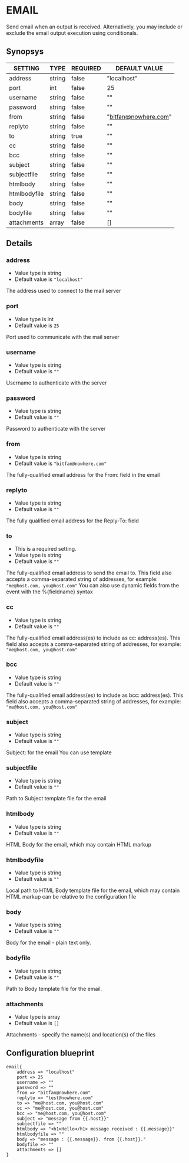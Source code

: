 # EMAIL
Send email when an output is received. Alternatively, you may include or exclude the email output execution using conditionals.

## Synopsys


|   SETTING    |  TYPE  | REQUIRED |    DEFAULT VALUE     |
|--------------|--------|----------|----------------------|
| address      | string | false    | "localhost"          |
| port         | int    | false    |                   25 |
| username     | string | false    | ""                   |
| password     | string | false    | ""                   |
| from         | string | false    | "bitfan@nowhere.com" |
| replyto      | string | false    | ""                   |
| to           | string | true     | ""                   |
| cc           | string | false    | ""                   |
| bcc          | string | false    | ""                   |
| subject      | string | false    | ""                   |
| subjectfile  | string | false    | ""                   |
| htmlbody     | string | false    | ""                   |
| htmlbodyfile | string | false    | ""                   |
| body         | string | false    | ""                   |
| bodyfile     | string | false    | ""                   |
| attachments  | array  | false    | []                   |


## Details

### address
* Value type is string
* Default value is `"localhost"`

The address used to connect to the mail server

### port
* Value type is int
* Default value is `25`

Port used to communicate with the mail server

### username
* Value type is string
* Default value is `""`

Username to authenticate with the server

### password
* Value type is string
* Default value is `""`

Password to authenticate with the server

### from
* Value type is string
* Default value is `"bitfan@nowhere.com"`

The fully-qualified email address for the From: field in the email

### replyto
* Value type is string
* Default value is `""`

The fully qualified email address for the Reply-To: field

### to
* This is a required setting.
* Value type is string
* Default value is `""`

The fully-qualified email address to send the email to.
This field also accepts a comma-separated string of addresses, for example: `"me@host.com, you@host.com"`
You can also use dynamic fields from the event with the %{fieldname} syntax

### cc
* Value type is string
* Default value is `""`

The fully-qualified email address(es) to include as cc: address(es).
This field also accepts a comma-separated string of addresses, for example: `"me@host.com, you@host.com"`

### bcc
* Value type is string
* Default value is `""`

The fully-qualified email address(es) to include as bcc: address(es).
This field also accepts a comma-separated string of addresses, for example: `"me@host.com, you@host.com"`

### subject
* Value type is string
* Default value is `""`

Subject: for the email
You can use template

### subjectfile
* Value type is string
* Default value is `""`

Path to Subject template file for the email

### htmlbody
* Value type is string
* Default value is `""`

HTML Body for the email, which may contain HTML markup

### htmlbodyfile
* Value type is string
* Default value is `""`

Local path to HTML Body template file for the email, which may contain HTML markup
can be relative to the configuration file

### body
* Value type is string
* Default value is `""`

Body for the email - plain text only.

### bodyfile
* Value type is string
* Default value is `""`

Path to Body template file for the email.

### attachments
* Value type is array
* Default value is `[]`

Attachments - specify the name(s) and location(s) of the files



## Configuration blueprint

```
email{
	address => "localhost"
	port => 25
	username => ""
	password => ""
	from => "bitfan@nowhere.com"
	replyto => "test@nowhere.com"
	to => "me@host.com, you@host.com"
	cc => "me@host.com, you@host.com"
	bcc => "me@host.com, you@host.com"
	subject => "message from {{.host}}"
	subjectfile => ""
	htmlbody => "<h1>Hello</h1> message received : {{.message}}"
	htmlbodyfile => ""
	body => "message : {{.message}}. from {{.host}}."
	bodyfile => ""
	attachments => []
}
```
